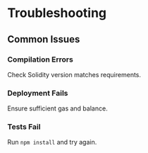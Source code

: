 # Troubleshooting

## Common Issues

### Compilation Errors
Check Solidity version matches requirements.

### Deployment Fails
Ensure sufficient gas and balance.

### Tests Fail
Run `npm install` and try again.
